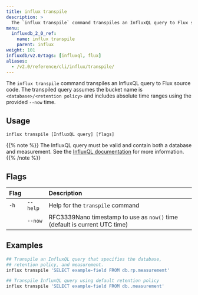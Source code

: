 ```yaml
---
title: influx transpile
description: >
  The `influx transpile` command transpiles an InfluxQL query to Flux source code.
menu:
  influxdb_2_0_ref:
    name: influx transpile
    parent: influx
weight: 101
influxdb/v2.0/tags: [influxql, flux]
aliases:
  - /v2.0/reference/cli/influx/transpile/
---
```


The `influx transpile` command transpiles an InfluxQL query to Flux source code.
The transpiled query assumes the bucket name is `<database>/<retention policy>`
and includes absolute time ranges using the provided `--now` time.

## Usage
```
influx transpile [InfluxQL query] [flags]
```

{{% note %}}
The InfluxQL query must be valid and contain both a database and measurement.
See the [InfluxQL documentation](https://docs.influxdata.com/influxdb/latest/query_language/) for more information.
{{% /note %}}

## Flags
| Flag |          | Description                                                                |
|:---- |:---      |:-----------                                                                |
| `-h` | `--help` | Help for the `transpile` command                                           |
|      | `--now`  | RFC3339Nano timestamp to use as `now()` time (default is current UTC time) |

## Examples
```sh
## Transpile an InfluxQL query that specifies the database,
## retention policy, and measurement.
influx transpile 'SELECT example-field FROM db.rp.measurement'

## Transpile InfluxQL query using default retention policy
influx transpile 'SELECT example-field FROM db..measurement'
```
